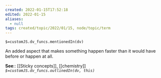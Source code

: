```yaml
---
created: 2022-01-15T17:52:18 
edited: 2022-01-15
aliases:
  - null
tags: created/topic/2022/01/15, node/topic/term
---
```

`$=customJS.dv_funcs.mentionedIn(dv)`

An added aspect that makes something happen faster than it would have before or happen at all.

**See**:: [[Sticky concepts]], [[chemistry]]
*`$=customJS.dv_funcs.outlinedIn(dv, this)`*